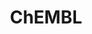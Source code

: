 ---
bigquery: https://console.cloud.google.com/bigquery?p=patents-public-data&d=ebi_chembl&page=dataset
citation: '"The ChEMBL database in 2017." Anna Gaulton, Anne Hersey, Michał Nowotka,
  A Patrícia Bento, Jon Chambers, David Mendez, Prudence Mutowo, Francis Atkinson,
  Louisa J Bellis, Elena Cibrián-Uhalte, Mark Davies, Nathan Dedman, Anneli Karlsson,
  María Paula Magariños, John P Overington, George Papadatos, Ines Smit, Andrew R
  Leach Nucleic acids Research (2017) 45 (Database Issue), D945-D954'
contributors: European Bioinformatics Institute
cost: None
description: ChEMBL Data is a manually curated database of small molecules used in
  drug discovery, including information about existing patented drugs.
documentation: 'schema: https://www.ebi.ac.uk/chembl/db_schema


  '
last_edit: Mon, 04 Apr 2022 19:07:30 GMT
location: https://console.cloud.google.com/marketplace/product/google_patents_public_datasets/chembl
maintained_by: EMBL-EBI, an outstation of European Molecular Biology Laboratory
related_publications: '

  ChEMBL: towards direct deposition of bioassay data.


  Mendez D, Gaulton A, Bento AP, Chambers J, De Veij M, Félix E, Magariños MP, Mosquera
  JF, Mutowo P, Nowotka M, Gordillo-Marañón M, Hunter F, Junco L, Mugumbate G, Rodriguez-Lopez
  M, Atkinson F, Bosc N, Radoux CJ, Segura-Cabrera A, Hersey A, Leach AR.


  — Nucleic Acids Res. 2019; 47(D1):D930-D940. doi: 10.1093/nar/gky1075

  '
schema_fields: '[''job_id'', ''domain_name'', ''delist_flag'', ''mc_target_accession'',
  ''direct_interaction'', ''innovator_company'', ''protein_class_id'', ''who_extra'',
  ''assay_desc'', ''orig_description'', ''target_type'', ''mesh_id'', ''hba'', ''biocomp_id'',
  ''level1'', ''previous_company'', ''l5'', ''nda_type'', ''value'', ''compound_name'',
  ''polymer_flag'', ''cidx'', ''level3'', ''ad_type'', ''targrel_id'', ''variant_id'',
  ''end_position'', ''pchembl_value'', ''withdrawn_reason'', ''related_tid'', ''major_class'',
  ''cell_source_tissue'', ''mol_frac_id'', ''doc_type'', ''black_box_warning'', ''full_molformula'',
  ''active_molregno'', ''mw_freebase'', ''drug_product_flag'', ''hrac_code'', ''standard_type'',
  ''country'', ''rgid'', ''uo_units'', ''accession'', ''parent_molregno'', ''l6'',
  ''tid_fixed'', ''met_id'', ''parent_type'', ''doc_id'', ''component_type'', ''record_id'',
  ''num_alerts'', ''frac_class_id'', ''source'', ''assay_subcellular_fraction'', ''l2'',
  ''selectivity_comment'', ''efo_term'', ''withdrawn_class'', ''source_domain_id'',
  ''annotation'', ''version'', ''cell_ontology_id'', ''usan_substem'', ''potential_duplicate'',
  ''irac_class_id'', ''status'', ''warnref_id'', ''topical'', ''std_act_id'', ''src_description'',
  ''cell_description'', ''assay_type'', ''level3_description'', ''cell_source_tax_id'',
  ''product_id'', ''stem_class'', ''curated_by'', ''first_in_class'', ''class_type'',
  ''site_residues'', ''compsyn_id'', ''mechanism_comment'', ''text_value'', ''label'',
  ''issue'', ''molecular_mechanism'', ''homologue'', ''route'', ''published_relation'',
  ''assay_class_id'', ''comp_class_id'', ''molsyn_id'', ''component_id'', ''patent_use_code'',
  ''bto_id'', ''activity_id'', ''oc_id'', ''warning_id'', ''units'', ''pathway_key'',
  ''research_stem'', ''cx_most_apka'', ''assay_cell_type'', ''protein_class_synonym'',
  ''aspect'', ''set_name'', ''relation'', ''warning_country'', ''hrac_class_id'',
  ''approval_date'', ''hba_lipinski'', ''cell_source_organism'', ''res_stem_id'',
  ''sitecomp_id'', ''clo_id'', ''ref_type'', ''assay_tissue'', ''last_active'', ''cl_lincs_id'',
  ''last_page'', ''published_type'', ''ro3_pass'', ''assay_param_id'', ''num_ro5_violations'',
  ''acd_logd'', ''species_group_flag'', ''cpd_str_alert_id'', ''prod_pat_id'', ''relationship'',
  ''updated_on'', ''predbind_id'', ''uberon_id'', ''updated_by'', ''acd_most_bpka'',
  ''description'', ''cx_most_bpka'', ''ass_cls_map_id'', ''efo_id'', ''patent_expire_date'',
  ''ap_id'', ''stat'', ''molfile'', ''canonical_smiles'', ''site_name'', ''first_page'',
  ''idx'', ''active_ingredient'', ''natural_product'', ''start_position'', ''alert_set_id'',
  ''hbd'', ''cellosaurus_id'', ''journal'', ''warning_year'', ''compd_id'', ''level4'',
  ''warning_description'', ''tissue_id'', ''l3'', ''oral'', ''tax_id'', ''mec_id'',
  ''psa'', ''molecular_species'', ''molecule_type'', ''synonyms'', ''relationship_desc'',
  ''activity_comment'', ''drugind_id'', ''definition'', ''published_value'', ''submission_date'',
  ''target_desc'', ''action_type'', ''tid'', ''patent_no'', ''ddd_comment'', ''volume'',
  ''db_version'', ''frac_code'', ''as_id'', ''rtb'', ''standard_flag'', ''mol_hrac_id'',
  ''type'', ''heavy_atoms'', ''src_assay_id'', ''upper_value'', ''ddd_value'', ''prodrug'',
  ''priority'', ''sei'', ''chebi_par_id'', ''compound_key'', ''protein_class_desc'',
  ''activity_count'', ''num_lipinski_ro5_violations'', ''short_name'', ''abstract'',
  ''cx_logd'', ''entity_id'', ''confidence_score'', ''publication_number'', ''doi'',
  ''standard_text_value'', ''name'', ''hbd_lipinski'', ''src_id'', ''mc_organism'',
  ''bao_endpoint'', ''assay_id'', ''aromatic_rings'', ''l8'', ''standard_inchi_key'',
  ''cell_name'', ''result_flag'', ''level2_description'', ''downgraded'', ''mecref_id'',
  ''metref_id'', ''assay_organism'', ''who_name'', ''bao_id'', ''substrate_record_id'',
  ''inorganic_flag'', ''patent_id'', ''met_conversion'', ''max_phase'', ''helm_notation'',
  ''assay_test_type'', ''log_id'', ''site_id'', ''dosage_form'', ''cell_id'', ''strength'',
  ''isoform'', ''warning_type'', ''alogp'', ''authors'', ''ddd_id'', ''src_short_name'',
  ''organism'', ''usan_stem_definition'', ''bao_format'', ''cx_logp'', ''year'', ''tbl'',
  ''acd_logp'', ''usan_stem_id'', ''l4'', ''comments'', ''sequence_md5sum'', ''toid'',
  ''src_compound_id'', ''indref_id'', ''pathway_id'', ''chirality'', ''irac_code'',
  ''bei'', ''ingredient'', ''data_validity_comment'', ''assay_category'', ''assay_strain'',
  ''alert_id'', ''level5'', ''binding_site_comment'', ''pref_name'', ''ref_id'', ''withdrawn_flag'',
  ''standard_inchi'', ''usan_year'', ''caloha_id'', ''class_level'', ''drug_substance_flag'',
  ''subgroup'', ''domain_description'', ''target_mapping'', ''assay_source'', ''smarts'',
  ''db_source'', ''mol_atc_id'', ''curation_comment'', ''parent_go_id'', ''sequence'',
  ''go_id'', ''standard_upper_value'', ''mc_tax_id'', ''enzyme_name'', ''met_comment'',
  ''creation_date'', ''parameter_value'', ''prediction_method'', ''ref_url'', ''dosed_ingredient'',
  ''withdrawn_year'', ''smid'', ''entity_type'', ''mol_irac_id'', ''usan_stem'', ''qed_weighted'',
  ''atc_code'', ''published_units'', ''domain_id'', ''lle'', ''title'', ''aidx'',
  ''mw_monoisotopic'', ''domain_type'', ''formulation_id'', ''stem'', ''l7'', ''mechanism_of_action'',
  ''company'', ''le'', ''targcomp_id'', ''enzyme_tid'', ''indication_class'', ''l1'',
  ''normal_range_max'', ''full_mwt'', ''acd_most_apka'', ''standard_value'', ''structure_type'',
  ''alert_name'', ''disease_efficacy'', ''actsm_id'', ''syn_type'', ''assay_tax_id'',
  ''mc_target_type'', ''protclasssyn_id'', ''mutation'', ''confidence'', ''drug_record_id'',
  ''component_synonym'', ''ridx'', ''chembl_id'', ''mc_target_name'', ''normal_range_min'',
  ''relationship_type'', ''comp_go_id'', ''therapeutic_flag'', ''max_phase_for_ind'',
  ''level1_description'', ''availability_type'', ''parameter_type'', ''pubmed_id'',
  ''first_approval'', ''qudt_units'', ''parenteral'', ''ddd_units'', ''level4_description'',
  ''molregno'', ''applicant_full_name'', ''path'', ''warning_class'', ''level2'',
  ''co_stem_id'', ''withdrawn_country'', ''metabolite_record_id'', ''standard_units'',
  ''ddd_admr'', ''trade_name'', ''mesh_heading'', ''standard_relation'', ''parent_id'']'
shortname: chembl
tags:
- biotechnology
- health
- chemical
- bioinformatics
- medical
terms_of_use: CC BY-SA 3.0
title: ChEMBL
uuid: e232a192-965c-4ec9-904c-155b6dfe56c5
---